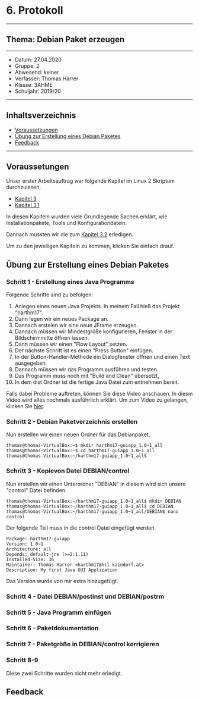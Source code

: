 # 6. Protokoll
---------------------------------------------
## Thema: Debian Paket erzeugen
---------------------------------------------
* Datum:      27.04.2020
* Gruppe:     2  
* Abwesend:   keiner
* Verfasser:  Thomas Harrer 
* Klasse:     3AHME
* Schuljahr:  2019/20
---------------------------------------------
## Inhaltsverzeichnis
* [Voraussetzungen](#voraussetzungen)
* [Übung zur Erstellung eines Debian Paketes](#übung-zur-erstellung-eines-debian-paketes)
* [Feedback](#feedback)

---------------------------------------------
## Voraussetungen
Unser erster Arbeitsauftrag war folgende Kapitel im Linux 2 Skriptum durchzulesen.
* [Kapitel 3](https://lms.at/dotlrn/classes/informatik/610437.3AHME_LA1SX.19_20/xolrn/9F2714A93B69A.symlink?resource_id=0-420357452&m=view#472857424)
* [Kapitel 3.1](https://lms.at/dotlrn/classes/informatik/610437.3AHME_LA1SX.19_20/xolrn/9F2714A93B69A.symlink?resource_id=0-420357452&m=view#472937916)

In diesen Kapiteln wurden viele Grundlegende Sachen erklärt, wie Installationpakete, Tools und Konfigurationdatein.

Dannach mussten wir die zum [Kapitel 3.2](https://lms.at/dotlrn/classes/informatik/610437.3AHME_LA1SX.19_20/xolrn/9F2714A93B69A.symlink?resource_id=0-420357452&m=view#473068402) erledigen.

Um zu den jeweiligen Kapiteln zu kommen, klicken Sie einfach drauf.

## Übung zur Erstellung eines Debian Paketes
### Schritt 1 - Erstellung eines Java Programms
Folgende Schritte sind zu befolgen:
1) Anlegen eines neuen Java Projekts. In meinem Fall hieß das Projekt "harthm17".
2) Dann legen wir ein neues Package an.
3) Dannach erstelen wir eine neue JFrame erzeugen.
4) Dannach müssen wir Mindestgröße konfigurieren, Fenster in der Bildschirmmitte öffnen lassen.
5) Dann müssen wir einen "Flow Layout" setzen.
6) Der nächste Schritt ist es einen "Press Button" einfügen.
7) In der Button-Handler-Methode ein Dialogfenster öffnen und einen Text ausgegeben.
8) Dannach müssen wir das Programm ausführen und testen.
9) Das Programm muss noch mit "Build and Clean" übersetzt,
10) In dem dist Ordner ist die fertige Java Datei zum entnehmen bereit.

Falls dabei Probleme auftreten, können Sie diese Video anschauen.
In diesm Video wird alles nochmals ausführlich erklärt.
Um zum Video zu gelangen, klicken Sie [hier](https://cloud.htl-mechatronik.at/index.php/s/AlyXs7YglQDLZSP).

### Schritt 2 - Debian Paketverzeichnis erstellen
Nun erstellen wir einen neuen Ordner für das Debianpaket.
```
thomas@thomas-VirtualBox:~$ mkdir harthm17-guiapp_1.0~1_all
thomas@thomas-VirtualBox:~$ cd harthm17-guiapp_1.0~1_all
thomas@thomas-VirtualBox:~/harthm17-guiapp_1.0~1_all$
```

### Schritt 3 - Kopievon Datei DEBIAN/control
Nun erstellen wir einen Unterordner "DEBIAN" in diesem wird sich unsere "control" Datei befinden.
```
thomas@thomas-VirtualBox:~/harthm17-guiapp_1.0~1_all$ mkdir DEBIAN
thomas@thomas-VirtualBox:~/harthm17-guiapp_1.0~1_all$ cd DEBIAN
thomas@thomas-VirtualBox:~/harthm17-guiapp_1.0~1_all/DEBIAN$ nano control
```

Der folgende Teil muss in die control Datei eingefügt werden.
```
Package: harthm17-guiapp
Version: 1.0~1 
Architecture: all 
Depends: default-jre (>=2:1.11) 
Installed-Size: 36
Maintainer: Thomas Harrer <harthm17@htl-kaindorf.at>
Description: My first Java GUI Application
```
Das Version wurde von mir extra hinzugefügt.

### Schritt 4 - Datei DEBIAN/postinst und DEBIAN/postrm


### Schritt 5 - Java Programm einfügen

### Schritt 6 - Paketdokumentation

### Schritt 7 - Paketgröße in DEBIAN/control korrigieren

### Schritt 8-9
Diese zwei Schritte wurden nicht mehr erledigt.

## Feedback


